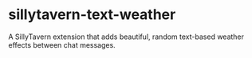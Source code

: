 # sillytavern-text-weather
A SillyTavern extension that adds beautiful, random text-based weather effects between chat messages.
